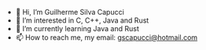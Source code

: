 - 👋 Hi, I’m Guilherme Silva Capucci
- 👀 I’m interested in C, C++, Java and Rust
- 🌱 I’m currently learning Java and Rust
- 📫 How to reach me, my email: gscapucci@hotmail.com

<!---
gscapucci/gscapucci is a ✨ special ✨ repository because its `README.md` (this file) appears on your GitHub profile.
You can click the Preview link to take a look at your changes.
--->
